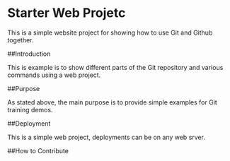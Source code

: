# Starter Web Projetc

This is a simple website project for showing how to use Git and Github together.

##Introduction

This is example is to show different parts of the Git repository and various commands using a web project.

##Purpose

As stated above, the main purpose is to provide simple examples for Git training demos.

##Deployment 

This is a simple web project, deployments can be on any web srver.

##How to Contribute